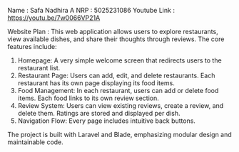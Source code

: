 Name : Safa Nadhira A
NRP : 5025231086
Youtube Link : https://youtu.be/7w0066VP21A

Website Plan : 
This web application allows users to explore restaurants, view available dishes, and share their thoughts through reviews. The core features include:
1. Homepage: A very simple welcome screen that redirects users to the restaurant list.
2. Restaurant Page: Users can add, edit, and delete restaurants. Each restaurant has its own page displaying its food items.
3. Food Management: In each restaurant, users can add or delete food items. Each food links to its own review section.
4. Review System: Users can view existing reviews, create a review, and delete them. Ratings are stored and displayed per dish.
5. Navigation Flow: Every page includes intuitive back buttons.

The project is built with Laravel and Blade, emphasizing modular design and maintainable code.
